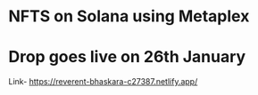 # NFTS on Solana using Metaplex 
# Drop goes live on 26th January

Link- https://reverent-bhaskara-c27387.netlify.app/
